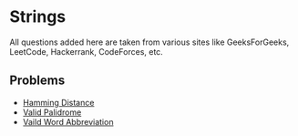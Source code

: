 # Strings
All questions added here are taken from various sites like GeeksForGeeks, LeetCode, Hackerrank, CodeForces, etc.

## Problems
- [Hamming Distance](https://github.com/srsandy/Data-Structures-and-Algorithms-in-Java-2nd-Edition-by-Robert-Lafore/tree/master/Practice%20Problems/Strings/Hamming%20Distance)
- [Valid Palidrome](https://github.com/srsandy/Data-Structures-and-Algorithms-in-Java-2nd-Edition-by-Robert-Lafore/tree/master/Practice%20Problems/Strings/Valid%20Palidrome)
- [Vaild Word Abbreviation](https://github.com/srsandy/Data-Structures-and-Algorithms-in-Java-2nd-Edition-by-Robert-Lafore/tree/master/Practice%20Problems/Strings/Valid%20Word%20Abbreviation)

